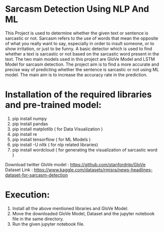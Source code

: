 
# Sarcasm Detection Using NLP And ML </br>

This Project is used to determine whether the given text or sentence is sarcastic or not. Sarcasm refers to the use of words that mean the opposite of what you really want to say, especially in order to insult someone, or to show irritation, or just to be funny. A basic detector which is used to find whether a text is sarcastic or not based on the sarcastic word present in the text. The two main models used in this project are GloVe Model and LSTM Model for sarcasm detection. The project aim is to find a more accurate and precise way of predicting whether the sentence is sarcastic or not using ML model. The main aim is to increase the accuracy rate in the prediction.


# Installation of the required libraries and pre-trained model:
1. pip install numpy </br>
2. pip install pandas </br>
3. pip install matplotlib ( for Data Visualization ) </br>
4. pip install re </br>
5. pip install tensorflow ( for ML Models ) </br>
6. pip install -U nltk ( for nlp related libraries) </br>
7. pip install wordcloud ( for generating the visualization of sarcastic word ) </br>


Download twitter GloVe model : https://github.com/stanfordnlp/GloVe </br>
Dataset Link : https://www.kaggle.com/datasets/rmisra/news-headlines-dataset-for-sarcasm-detection </br>

# Execution:
1. Install all the above mentioned libraries and GloVe Model.</br>
2. Move the downloaded GloVe Model, Dataset and the jupyter notebook file in the same directory. </br>
3. Run the given jupyter notebook file. </br>
